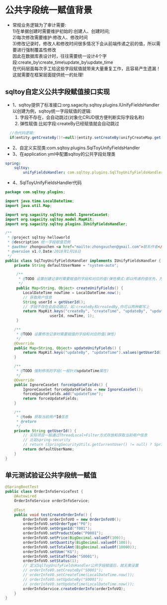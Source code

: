 # 公共字段统一赋值背景
* 常规业务逻辑为了审计需要:  
  1)在单据创建时需要维护初始的:创建人、创建时间;  
  2)每次修改需要维护:修改人、修改时间  
  3)修改记录时，修改人和修改时间很多情况下会从前端传递之前的值，所以需要进行强制覆盖性修改  
  因此在数据库表设计时，往往需要统一设计4个字段:create_by\create_time\update_by\update_time  
  在代码层面每次手工给这些字段赋值就带来大量重复工作，且容易产生遗漏！  
  这就需要在框架层面提供统一的处理!
  
## sqltoy自定义公共字段赋值接口实现
* 1、sqltoy提供了标准接口:org.sagacity.sqltoy.plugins.IUnifyFieldsHandler  
  以创建为例，sqltoy统一字段赋值的逻辑:  
  1) 字段不存在，会自动跳过(对象化CRUD很方便判断实际字段名称)  
  2) 弹性赋值:比如字段:createBy已经赋值就会自动跳过
  
```java
  //伪代码逻辑: 
  if(entity.getCreateBy()!=null){entity.setCreateBy(unifyCreateMap.get("createBy"));}
```
* 2、自定义实现类:com.sqltoy.plugins.SqlToyUnifyFieldsHandler
* 3、在application.yml中配置sqltoy的公共字段处理类

```yml
spring:
    sqltoy:
        unifyFieldsHandler: com.sqltoy.plugins.SqlToyUnifyFieldsHandler
```

* 4、SqlToyUnifyFieldsHandler代码

```java
package com.sqltoy.plugins;

import java.time.LocalDateTime;
import java.util.Map;

import org.sagacity.sqltoy.model.IgnoreCaseSet;
import org.sagacity.sqltoy.model.MapKit;
import org.sagacity.sqltoy.plugins.IUnifyFieldsHandler;

/**
 * @project sqltoy-helloworld
 * @description 统一字段赋值范例
 * @author zhongxuchen <a href="mailto:zhongxuchen@gmail.com">联系作者</a>
 * @version v1.0,Date:2018年1月18日
 */
public class SqlToyUnifyFieldsHandler implements IUnifyFieldsHandler {
	private String defaultUserName = "system-auto";

	 /**
	  * @TODO 设置创建记录时需要赋值的字段和对应的值(弹性模式:即以传递的值优先，为null再填充)
	  */
	 public Map<String, Object> createUnifyFields() {
		LocalDateTime nowTime = LocalDateTime.now();
		// 获取用户信息
		String userId = getUserId();
		// 字段不存在会自动跳过，如:createBy和createdBy,你可以两种都写上
		return MapKit.keys("createBy", "createTime", "updateBy", "updateTime", "enabled").values(userId, nowTime,
					userId, nowTime, 1);
	 }

	/**
	 * @TODO 设置修改记录时需要赋值的字段和对应的值(弹性)
	 */
	@Override
	public Map<String, Object> updateUnifyFields() {
		return MapKit.keys("updateBy", "updateTime").values(getUserId(), LocalDateTime.now());
	}

	/**
	 * @TODO 強制修改的字段(一般针对updateTime属性)
	 */
	@Override
	public IgnoreCaseSet forceUpdateFields() {
		IgnoreCaseSet forceUpdateFields = new IgnoreCaseSet();
		forceUpdateFields.add("updateTime");
		return forceUpdateFields;
	}

	/**
	 * @todo 获取当前用户Id信息
	 * @return
	 */
	private String getUserId() {
		// 实际项目一般通过ThreadLocal+Filter方式存放和获取当前用户信息
		// 比如spring-security
		// return (SpringSecurityUtils.getCurrentUser() != null) ? SpringSecurityUtils.getCurrentUser().getId() : defaultUserName;
		return defaultUserName;
	}
}
```

## 单元测试验证公共字段统一赋值

```java
@SpringBootTest
public class OrderInfoServiceTest {
	@Autowired
	OrderInfoService orderInfoService;
	
	@Test
	public void testCreateOrderInfo() {
		OrderInfoVO orderInfoVO = new OrderInfoVO();
		orderInfoVO.setOrderType("PO");
		orderInfoVO.setOrganId("T001");
		orderInfoVO.setProductCode("P0001");
		orderInfoVO.setPrice(BigDecimal.valueOf(100));
		orderInfoVO.setQuantity(BigDecimal.valueOf(100));
		orderInfoVO.setTotalAmt(BigDecimal.valueOf(10000));
		orderInfoVO.setUom("KG");
		orderInfoVO.setStaffCode("S0001");
		orderInfoVO.setStatus(1);
		// 定义SqlToyUnifyFieldsHandler公共字段赋值后，就无需设置
		// orderInfoVO.setCreateBy("S0001");
		// orderInfoVO.setCreateTime(LocalDateTime.now());
		// orderInfoVO.setUpdateBy("S0001");
		// orderInfoVO.setUpdateTime(LocalDateTime.now());
		orderInfoService.createOrderInfo(orderInfoVO);
	}
}
```
 